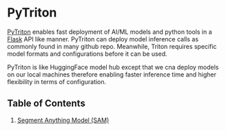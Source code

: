 # PyTriton

[PyTriton](https://github.com/triton-inference-server/pytriton) enables fast deployment of AI/ML models and python tools in a [Flask](https://flask.palletsprojects.com/) API like manner. PyTriton can deploy model inference calls as commonly found in many github repo. Meanwhile, Triton requires specific model formats and configurations before it can be used.

PyTriton is like HuggingFace model hub except that we cna deploy models on our local machines therefore enabling faster inference time and higher flexibility in terms of configuration.

## Table of Contents

1. [Segment Anything Model (SAM)](https://github.com/roatienza/mlops/tree/main/triton/sam)
